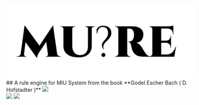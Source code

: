 <img src="./mure.png" />
## A rule engine for MIU System from the book **Godel Escher Bach ( D. Hofstadter )**
<img src="https://cdn.rawgit.com/standard/standard/master/badge.svg" href="https://github.com/standard/standard" />
<div> <img src="https://github.com/archanpatkar/mure/workflows/build/badge.svg"/> <img src="https://img.shields.io/badge/License-MIT-brightgreen" /> </div>

